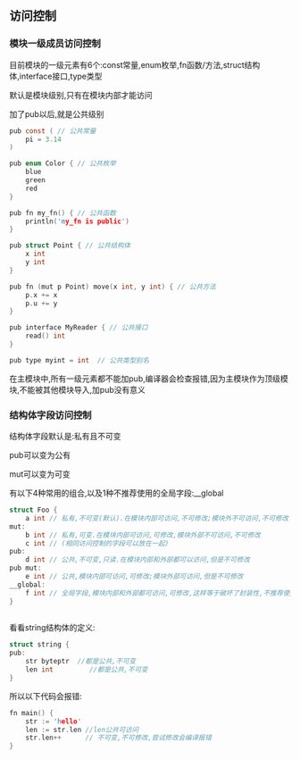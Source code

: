## 访问控制

### 模块一级成员访问控制

目前模块的一级元素有6个:const常量,enum枚举,fn函数/方法,struct结构体,interface接口,type类型

默认是模块级别,只有在模块内部才能访问

加了pub以后,就是公共级别

```c
pub const ( // 公共常量
	pi = 3.14
)

pub enum Color { // 公共枚举
	blue
	green
	red
}

pub fn my_fn() { // 公共函数
	println('my_fn is public')
}

pub struct Point { // 公共结构体
	x int
	y int
}

pub fn (mut p Point) move(x int, y int) { // 公共方法
	p.x += x
	p.u += y
}

pub interface MyReader { // 公共接口
	read() int
}

pub type myint = int  // 公共类型别名

```

在主模块中,所有一级元素都不能加pub,编译器会检查报错,因为主模块作为顶级模块,不能被其他模块导入,加pub没有意义



### 结构体字段访问控制

结构体字段默认是:私有且不可变

pub可以变为公有

mut可以变为可变

有以下4种常用的组合,以及1种不推荐使用的全局字段:__global

```c
struct Foo {
	a int // 私有,不可变(默认).在模块内部可访问,不可修改;模块外不可访问,不可修改
mut:
	b int // 私有,可变.在模块内部可访问,可修改,模块外部不可访问,不可修改
	c int // (相同访问控制的字段可以放在一起)
pub:
	d int // 公共,不可变,只读.在模块内部和外部都可以访问,但是不可修改
pub mut:
	e int // 公共,模块内部可访问,可修改;模块外部可访问,但是不可修改
__global:
	f int // 全局字段,模块内部和外部都可访问,可修改,这样等于破坏了封装性,不推荐使用
}
          
```

看看string结构体的定义:

```c
struct string {
pub:
	str byteptr  //都是公共,不可变
	len int 		//都是公共,不可变
}
```

所以以下代码会报错:

```c
fn main() {
	str := 'hello'
	len := str.len //len公共可访问
	str.len++      // 不可变,不可修改,尝试修改会编译报错
}
```

